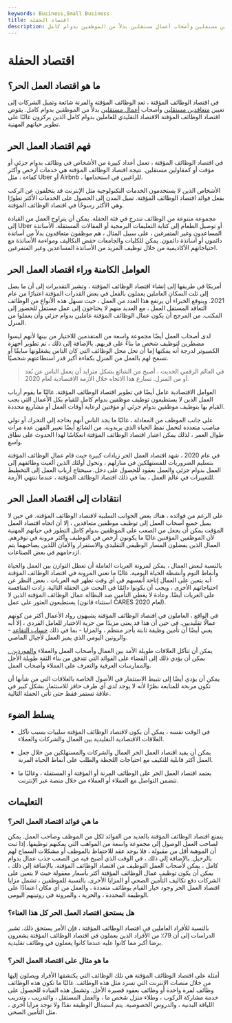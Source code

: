 ```yaml
---
keywords: Business,Small Business
title: اقتصاد الحفلة
description: في اقتصاد الوظائف المؤقتة ، تعد الوظائف المؤقتة شائعة وتميل الشركات إلى توظيف متعاقدين مستقلين وأصحاب أعمال مستقلين بدلاً من الموظفين بدوام كامل.
---
```


# اقتصاد الحفلة
## ما هو اقتصاد العمل الحر؟

في اقتصاد الوظائف المؤقتة ، تعد الوظائف المؤقتة والمرنة شائعة وتميل الشركات إلى تعيين [متعاقدين مستقلين](/independent-contractor) وأصحاب [أعمال مستقلين](/freelancer) بدلاً من الموظفين بدوام كامل. يقوض اقتصاد الوظائف المؤقتة الاقتصاد التقليدي للعاملين بدوام كامل الذين يركزون غالبًا على تطوير حياتهم المهنية.

## فهم اقتصاد العمل الحر

في اقتصاد الوظائف المؤقتة ، تعمل أعداد كبيرة من الأشخاص في وظائف بدوام جزئي أو مؤقت أو كمقاولين مستقلين. نتيجة اقتصاد الوظائف المؤقتة هي خدمات أرخص وأكثر كفاءة ، مثل Uber أو Airbnb ، للراغبين في استخدامها.

الأشخاص الذين لا يستخدمون الخدمات التكنولوجية مثل الإنترنت قد يتخلفون عن الركب بفعل فوائد اقتصاد الوظائف المؤقتة. تميل المدن إلى الحصول على الخدمات الأكثر تطورًا وهي الأكثر رسوخًا في اقتصاد الوظائف المؤقتة.

مجموعة متنوعة من الوظائف تندرج في فئة الحفلة. يمكن أن يتراوح العمل من القيادة إلى Uber أو توصيل الطعام إلى كتابة التعليمات البرمجية أو المقالات المستقلة. الأساتذة المساعدون وغير المتفرغين ، على سبيل المثال ، هم موظفون متعاقدون بدلاً من أساتذة دائمون أو أساتذة دائمون. يمكن للكليات والجامعات خفض التكاليف ومواءمة الأساتذة مع احتياجاتهم الأكاديمية من خلال توظيف المزيد من الأساتذة المساعدين وغير المتفرغين.

## العوامل الكامنة وراء اقتصاد العمل الحر

أمريكا في طريقها إلى إنشاء اقتصاد الوظائف المؤقتة ، وتشير التقديرات إلى أن ما يصل إلى ثلث السكان العاملين يعملون بالفعل في بعض القدرات المؤقتة اعتبارًا من عام 2021. ويتوقع الخبراء أن يرتفع هذا العدد من العمل ، حيث تسهل هذه الأنواع من الوظائف التعاقد المستقل العمل ، مع العديد منهم لا يحتاجون إلى عمل مستقل للحضور إلى المكتب. من المرجح أن يكون عمال الوظائف المؤقتة عاملين بدوام جزئي وأن يعملوا من المنزل.

لدى أصحاب العمل أيضًا مجموعة واسعة من المتقدمين للاختيار من بينها لأنهم ليسوا مضطرين لتوظيف شخص ما بناءً على قربهم. بالإضافة إلى ذلك ، تم تطوير أجهزة الكمبيوتر لدرجة أنه يمكنها إما أن تحل محل الوظائف التي كان الناس يشغلونها سابقًا أو تسمح لهم بالعمل من المنزل بكفاءة أكبر قدر استطاعتهم شخصيًا.

> في العالم الرقمي الحديث ، أصبح من الشائع بشكل متزايد أن يعمل الناس عن بُعد أو من المنزل. تسارع هذا الاتجاه خلال الأزمة الاقتصادية لعام 2020.

>

العوامل الاقتصادية عامل أيضًا في تطوير اقتصاد الوظائف المؤقتة. غالبًا ما يقوم أرباب العمل الذين لا يستطيعون توظيف موظفين بدوام كامل للقيام بكل الأعمال التي يجب القيام بها بتوظيف موظفين بدوام جزئي أو مؤقتين لرعاية أوقات العمل أو مشاريع محددة.

على جانب الموظف من المعادلة ، غالبًا ما يجد الناس أنهم بحاجة إلى التحرك أو تولي مناصب متعددة لتحمل نمط الحياة الذي يريدونه. من الشائع أيضًا تغيير المهن عدة مرات طوال العمر ، لذلك يمكن اعتبار اقتصاد الوظائف المؤقتة انعكاسًا لهذا الحدوث على نطاق واسع.

في عام 2020 ، شهد اقتصاد العمل الحر زيادات كبيرة حيث قام عمال الوظائف المؤقتة بتسليم الضروريات للمستهلكين في منازلهم ، وتحول أولئك الذين ألغيت وظائفهم إلى العمل بدوام جزئي والعمل بعقود للحصول على دخل. سيحتاج أرباب العمل إلى التخطيط للتغييرات في عالم العمل ، بما في ذلك اقتصاد الوظائف المؤقتة ، عندما تنتهي الأزمة.

## انتقادات إلى اقتصاد العمل الحر

على الرغم من فوائده ، هناك بعض الجوانب السلبية لاقتصاد الوظائف المؤقتة. في حين لا يميل جميع أصحاب العمل إلى توظيف موظفين متعاقدين ، إلا أن اتجاه اقتصاد العمل المؤقت يمكن أن يجعل من الصعب على الموظفين بدوام كامل التطور في حياتهم المهنية لأن الموظفين المؤقتين غالبًا ما يكونون أرخص في التوظيف وأكثر مرونة في توفرهم. العمال الذين يفضلون المسار الوظيفي التقليدي والاستقرار والأمان اللذين يصاحبهما يتم ازدحامهم في بعض الصناعات.

بالنسبة لبعض العمال ، يمكن لمرونة العربات العاملة أن تعطل التوازن بين العمل والحياة وأنماط النوم وأنشطة الحياة اليومية. غالبًا ما تعني المرونة في اقتصاد الوظائف المؤقتة أنه يتعين على العمال إتاحة أنفسهم في أي وقت تظهر فيه العربات ، بغض النظر عن احتياجاتهم الأخرى ، ويجب أن يكونوا دائمًا في البحث عن الحفلة التالية. زادت المنافسة على العربات أيضًا. وعادة لا يغطي التأمين ضد البطالة عمال الوظائف المؤقتة الذين لا يستطيعون العثور على عمل (استثناء قانون CARES لعام 2020).

في الواقع ، العاملون في اقتصاد الوظائف المؤقتة يشبهون رواد الأعمال أكثر من كونهم عمالًا تقليديين. في حين أن هذا قد يعني مزيدًا من حرية الاختيار للعامل الفردي ، إلا أنه يعني أيضًا أن تأمين وظيفة ثابتة بأجر منتظم ، والمزايا - بما في ذلك [حساب التقاعد](/retirement-planning) - والروتين اليومي الذي يميز العمل لأجيال الماضي.

يمكن أن تتآكل العلاقات طويلة الأمد بين العمال وأصحاب العمل والعملاء [والموردين .](/vendor) يمكن أن يؤدي ذلك إلى القضاء على الفوائد التي تتدفق من بناء الثقة طويلة الأجل والممارسات العرفية والتعرف على العملاء وأصحاب العمل.

يمكن أن يؤدي أيضًا إلى تثبيط الاستثمار في الأصول الخاصة بالعلاقات التي من شأنها أن تكون مربحة للمتابعة نظرًا لأنه لا يوجد لدى أي طرف حافز للاستثمار بشكل كبير في علاقة تستمر فقط حتى تأتي الحفلة التالية.

## يسلط الضوء

- في الوقت نفسه ، يمكن أن يكون لاقتصاد الوظائف المؤقتة سلبيات بسبب تآكل العلاقات الاقتصادية التقليدية بين العمال والشركات والعملاء.

- يمكن أن يفيد اقتصاد العمل الحر العمال والشركات والمستهلكين من خلال جعل العمل أكثر قابلية للتكيف مع احتياجات اللحظة والطلب على أنماط الحياة المرنة.

- يعتمد اقتصاد العمل الحر على الوظائف المرنة أو المؤقتة أو المستقلة ، وغالبًا ما تتضمن التواصل مع العملاء أو العملاء من خلال منصة عبر الإنترنت.

## التعليمات

### ما هي فوائد اقتصاد العمل الحر؟

يتمتع اقتصاد الوظائف المؤقتة بالعديد من الفوائد لكل من الموظف وصاحب العمل. يمكن لصاحب العمل الوصول إلى مجموعة واسعة من المواهب التي يمكنهم توظيفها. إذا ثبت أن الموهبة أقل من مقبولة ، فلا يوجد عقد للاحتفاظ بالموظف أو مشكلات السماح لهم بالرحيل. بالإضافة إلى ذلك ، في الوقت الذي أصبح فيه من الصعب جذب عمال بدوام كامل ، يمكن لأصحاب العمل التوظيف من اقتصاد الوظائف المؤقتة. بالإضافة إلى ذلك ، يمكن أن يكون توظيف عمال الوظائف المؤقتة أكثر بأسعار معقولة حيث لا يتعين على الشركات دفع تكاليف التأمين الصحي أو المزايا الأخرى. بالنسبة للموظفين ، تشمل مزايا اقتصاد العمل الحر وجود خيار القيام بوظائف متعددة ، والعمل من أي مكان اعتمادًا على الوظيفة المحددة ، والحرية ، والمرونة في روتينهم اليومي.

### هل يستحق اقتصاد العمل الحر كل هذا العناء؟

بالنسبة للأفراد العاملين في اقتصاد الوظائف المؤقتة ، فإن الأمر يستحق ذلك. تشير الدراسات إلى أن 79٪ من الأفراد الذين يعملون في اقتصاد الوظائف المؤقتة يشعرون برضا أكبر مما كانوا عليه عندما كانوا يعملون في وظائف تقليدية.

### ما هو مثال على اقتصاد العمل الحر؟

أمثلة على اقتصاد الوظائف المؤقتة هي تلك الوظائف التي يكتشفها الأفراد ويصلون إليها من خلال منصات الإنترنت التي تسرد مثل هذه الوظائف. غالبًا ما تكون هذه الوظائف وظائف لمرة واحدة أو وظائف بعقود قصيرة الأجل. وتشمل هذه القيادة للحصول على خدمة مشاركة الركوب ، وطلاء منزل شخص ما ، والعمل المستقل ، والتدريب ، وتدريب اللياقة البدنية ، والدروس الخصوصية. يتم استبدال الوظيفة نقدًا ولا توجد مزايا أخرى ، مثل التأمين الصحي.

